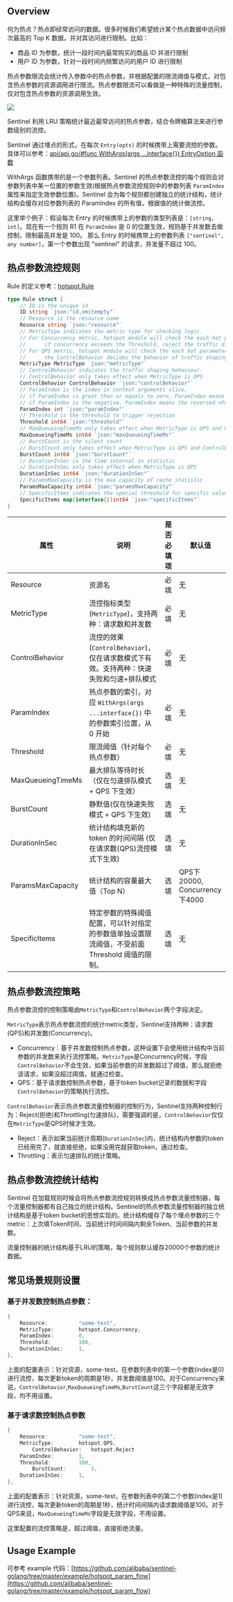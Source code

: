 ## Overview

何为热点？热点即经常访问的数据。很多时候我们希望统计某个热点数据中访问频次最高的 Top K 数据，并对其访问进行限制。比如：

* 商品 ID 为参数，统计一段时间内最常购买的商品 ID 并进行限制
* 用户 ID 为参数，针对一段时间内频繁访问的用户 ID 进行限制

热点参数限流会统计传入参数中的热点参数，并根据配置的限流阈值与模式，对包含热点参数的资源调用进行限流。热点参数限流可以看做是一种特殊的流量控制，仅对包含热点参数的资源调用生效。

![](https://github.com/alibaba/Sentinel/wiki/image/sentinel-hot-param-overview-1.png)

Sentinel 利用 LRU 策略统计最近最常访问的热点参数，结合令牌桶算法来进行参数级别的流控。

Sentinel 通过埋点的形式，在每次 `Entry(opts)` 的时候携带上需要流控的参数。具体可以参考：[api/api.go/#func WithArgs(args ...interface{}) EntryOption 函数](https://github.com/alibaba/sentinel-golang/blob/c37b472e97de7691a566e078dae3f1a9ed73536d/api/api.go#L75)

WithArgs 函数携带的是一个参数列表。Sentinel 的热点参数流控的每个规则会对参数列表中某一位置的参数生效(根据热点参数流控规则中的参数列表 `ParamIndex` 属性来指定生效参数位置)。Sentinel 会为每个规则都创建独立的统计结构，统计结构会缓存对应参数列表的 ParamIndex 的所有值，根据值的统计做流控。

这里举个例子：假设每次 Entry 的时候携带上的参数的类型列表是：`[string, int]`。现在有一个规则 R1 在 `ParamIndex` 是 0 的位置生效，规则基于并发数去做控制，限制最高并发是 100。 那么 Entry 的时候携带上的参数列表 `["sentinel", any number]`，第一个参数出现 "sentinel" 的请求，并发量不超过 100。

## 热点参数流控规则

Rule 的定义参考：[hotspot.Rule](https://github.com/alibaba/sentinel-golang/blob/master/core/hotspot/rule.go) 

```go
type Rule struct {
	// ID is the unique id
	ID string `json:"id,omitempty"`
	// Resource is the resource name
	Resource string `json:"resource"`
	// MetricType indicates the metric type for checking logic.
	// For Concurrency metric, hotspot module will check the each hot parameter's concurrency,
	//		if concurrency exceeds the Threshold, reject the traffic directly.
	// For QPS metric, hotspot module will check the each hot parameter's QPS,
	//		the ControlBehavior decides the behavior of traffic shaping controller
	MetricType MetricType `json:"metricType"`
	// ControlBehavior indicates the traffic shaping behaviour.
	// ControlBehavior only takes effect when MetricType is QPS
	ControlBehavior ControlBehavior `json:"controlBehavior"`
	// ParamIndex is the index in context arguments slice.
	// if ParamIndex is great than or equals to zero, ParamIndex means the <ParamIndex>-th parameter
	// if ParamIndex is the negative, ParamIndex means the reversed <ParamIndex>-th parameter
	ParamIndex int `json:"paramIndex"`
	// Threshold is the threshold to trigger rejection
	Threshold int64 `json:"threshold"`
	// MaxQueueingTimeMs only takes effect when MetricType is QPS and ControlBehavior is Throttling
	MaxQueueingTimeMs int64 `json:"maxQueueingTimeMs"`
	// BurstCount is the silent count
	// BurstCount only takes effect when MetricType is QPS and ControlBehavior is Reject
	BurstCount int64 `json:"burstCount"`
	// DurationInSec is the time interval in statistic
	// DurationInSec only takes effect when MetricType is QPS
	DurationInSec int64 `json:"durationInSec"`
	// ParamsMaxCapacity is the max capacity of cache statistic
	ParamsMaxCapacity int64 `json:"paramsMaxCapacity"`
	// SpecificItems indicates the special threshold for specific value
	SpecificItems map[interface{}]int64 `json:"specificItems"`
}
```
| 属性 | 说明 | 是否必填项 | 默认值 |
|--|--|--|--|
| Resource | 资源名 | 必填 | 无 |
| MetricType | 流控指标类型 (`MetricType`)，支持两种：请求数和并发数 | 必填 | 无 |
| ControlBehavior | 流控的效果 (`ControlBehavior`)，仅在请求数模式下有效。支持两种：快速失败和匀速+排队模式 | 必填 | 无 |
| ParamIndex | 热点参数的索引，对应 `WithArgs(args ...interface{})` 中的参数索引位置，从 0 开始 | 必填 | 无 |
| Threshold | 限流阈值（针对每个热点参数） | 必填 | 无 |
| MaxQueueingTimeMs | 最大排队等待时长（仅在匀速排队模式 + QPS 下生效） | 选填 | 无 |
| BurstCount | 静默值(仅在快速失败模式 + QPS 下生效) | 选填 | 无 |
| DurationInSec | 统计结构填充新的 token 的时间间隔 (仅在请求数(QPS)流控模式下生效) | 选填 | 无 |
| ParamsMaxCapacity | 统计结构的容量最大值（Top N） | 选填 | QPS下20000, Concurrency下4000|
| SpecificItems | 特定参数的特殊阈值配置，可以针对指定的参数值单独设置限流阈值，不受前面 Threshold 阈值的限制。 | 选填 | 无 |


## 热点参数流控策略
热点参数流控的控制策略由`MetricType`和`ControlBehavior`两个字段决定。

`MetricType`表示热点参数流控的统计metric类型，Sentinel支持两种：请求数(QPS)和并发数(Concurrency)。
* Concurrency：基于并发数控制热点参数，这种设置下会使用统计结构中当前参数的并发数来执行流控策略。`MetricType`是Concurrency时候，字段`ControlBehavior`不会生效，如果当前参数的并发数超过了阈值，那么就拒绝该请求，如果没超过阈值，就通过检查。
* QPS：基于请求数控制热点参数，基于token bucket记录的数据和字段`ControlBehavior`的策略执行流控。

`ControlBehavior`表示热点参数流量控制器的控制行为，Sentinel支持两种控制行为：Reject(拒绝)和Throttling(匀速排队)，需要强调的是，`ControlBehavior`仅仅在`MetricType`是QPS时候才生效。
* Reject：表示如果当前统计周期(`DurationInSec`)内，统计结构内参数的token已经用完了，就直接拒绝，如果没用完就获取token，通过检查。
* Throttling：表示匀速排队的统计策略。

## 热点参数流控统计结构
Sentinel 在加载规则时候会将热点参数流控规则转换成热点参数流量控制器，每个流量控制器都有自己独立的统计结构。Sentinel的热点参数流量控制器的独立统计结构是基于token bucket的思想实现的。统计结构缓存了每个埋点参数的三个metric：上次填Token时间、当前统计时间间隔内剩余Token、当前参数的并发数。

流量控制器的统计结构基于LRU的策略，每个规则默认缓存20000个参数的统计数据。

## 常见场景规则设置

### 基于并发数控制热点参数：
```go
{
	Resource:          "some-test",
	MetricType:        hotspot.Concurrency,
	ParamIndex:        0,
	Threshold:         100,
	DurationInSec:     1,
},
```
上面的配置表示：针对资源，some-test，在参数列表中的第一个参数(index是0)进行流控，每次更新token的周期是1秒，并发数阈值是100。对于Concurrency来说，`ControlBehavior`,`MaxQueueingTimeMs`,`BurstCount`这三个字段都是无效字段，均不用设置。

### 基于请求数控制热点参数
```go
{
	Resource:          "some-test",
	MetricType:        hotspot.QPS,
        ControlBehavior:   hotspot.Reject
	ParamIndex:        1,
	Threshold:         100,
        BurstCount:        5,
	DurationInSec:     1,
},
```
上面的配置表示：针对资源，some-test，在参数列表中的第二个参数(index是1)进行流控，每次更新token的周期是1秒，统计时间间隔内请求数阈值是100。对于QPS来说，`MaxQueueingTimeMs`字段是无效字段，不用设置。

这里配置的流控策略是，超过阈值，直接拒绝流量。












## Usage Example

可参考 example 代码：[https://github.com/alibaba/sentinel-golang/tree/master/example/hotspot_param_flow](https://github.com/alibaba/sentinel-golang/tree/master/example/hotspot_param_flow)